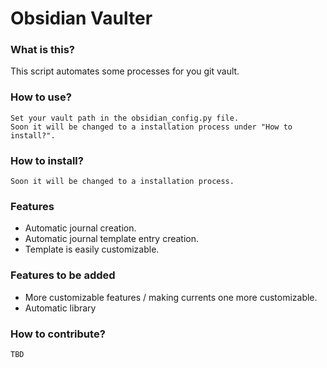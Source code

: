 # Obsidian Vaulter

### What is this?
This script automates some processes for you git vault. 

### How to use?
    Set your vault path in the obsidian_config.py file.
    Soon it will be changed to a installation process under "How to install?".

### How to install?
    Soon it will be changed to a installation process.

### Features
- Automatic journal creation.
- Automatic journal template entry creation.
- Template is easily customizable.

### Features to be added
- More customizable features / making currents one more customizable.
- Automatic library

### How to contribute?
    TBD
